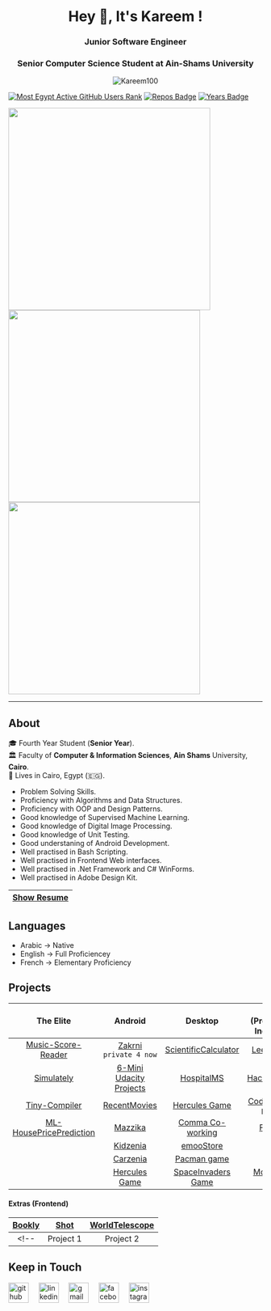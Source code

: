 <h1 align="center">Hey 👋, It's Kareem !</h1>
<h3 align="center">Junior Software Engineer</h3>
<h3 align="center">Senior Computer Science Student at Ain-Shams University</h3>

<p align="center">
  <img src="https://komarev.com/ghpvc/?username=Kareem100&label=Profile%20views&color=0e75b6&style=flat" alt="Kareem100"/>
</p>

[![Most Egypt Active GitHub Users Rank](https://enhemdafw1yu47c.m.pipedream.net)](https://commits.top/egypt.html)
[![Repos Badge](https://badges.pufler.dev/repos/kareem100/)](https://badges.pufler.dev)
[![Years Badge](https://badges.pufler.dev/years/Kareem100/)](https://badges.pufler.dev)


<img src="https://github-profile-trophy.vercel.app/?username=Kareem100&theme=gruvbox&column=3&margin-w=10&margin-h=32" align="left" width="400"/>

<img src="https://github-readme-streak-stats.herokuapp.com/?user=Kareem100&theme=dark" width="380"/>

<img src="https://github-readme-stats.vercel.app/api?username=Kareem100&locale=en&theme=tokyonight&show_icons=true&line_height=18&border_radius=15" width="380">

<!--- <img src="https://github-readme-stats.vercel.app/api/top-langs/?username=Kareem100&layout=compact&&title_color=FF2E63&text_color=57D1C9&bg_color=151515" align="right" width="300" height="200"/> --->

*** 

<h2> About </h2>
  
🎓 Fourth Year Student (**Senior Year**).  </br>
🏛 Faculty of **Computer & Information Sciences**, **Ain Shams** University, **Cairo**. </br>
🏡 Lives in Cairo, Egypt (🇪🇬).
- Problem Solving Skills.
- Proficiency with Algorithms and Data Structures.
- Proficiency with OOP and Design Patterns.
- Good knowledge of Supervised Machine Learning.
- Good knowledge of Digital Image Processing.
- Good knowledge of Unit Testing.
- Good understaning of Android Development.
- Well practised in Bash Scripting.
- Well practised in Frontend Web interfaces.
- Well practised in .Net Framework and C# WinForms.
- Well practised in Adobe Design Kit.
     
| [Show Resume](https://drive.google.com/file/d/1ieGQIVk801W4wmFUMzJEpn4As1VgdfFf/view?usp=sharing) |
| :-------------------------------------: |

<h2> Languages </h2>

- Arabic -> Native
- English -> Full Proficiencey
- French -> Elementary Proficiency

<h2> Projects </h2>
 
 |               The Elite                   |                 Android                |                Desktop               | Others</br>(Problem Solving & Individual Tasks) |
 | :-------------------------------------: | :-------------------------------------: | :----------------------------------: | :---------------------------------------------: |
 | [Music-Score-Reader](https://github.com/Kareem100/Music-Score-Reader-OMR-) | [Zakrni](https://github.com/Kareem100/Zakrni-App) `private 4 now` |  [ScientificCalculator](https://github.com/Kareem100/ScientificCalculator) | [LeetCodeProblems](https://github.com/Kareem100/LeetCodeProblems) |
 | [Simulately](https://github.com/Kareem100/Simulately) | [6-Mini Udacity Projects](https://github.com/Kareem100/ANDB-Projects) | [HospitalMS](https://github.com/Kareem100/HospitalMS) | [HackerRankProblems](https://github.com/Kareem100/HackerRankProblems) |
 | [Tiny-Compiler](https://github.com/Kareem100/Tiny-Compiler) | [RecentMovies](https://github.com/Kareem100/RecentMoviesApp) | [Hercules Game](https://github.com/Kareem100/Hercules-Game-Desktop) | [CodeforcesProblems](https://github.com/Kareem100/CodeforcesProblems) `private 4 now` |
 | [ML-HousePricePrediction](https://github.com/Kareem100/ML-HousePricePrediction) | [Mazzika](https://github.com/Kareem100/Mazzika-app) | [Comma Co-working](https://github.com/Kareem100/Comma_CoworkingSpace_System) | [FunctionPlotter](https://github.com/Kareem100/FunctionPlotter) |
 |   | [Kidzenia](https://github.com/Kareem100/Kidzenia-app) | [emooStore](https://github.com/Kareem100/emooStore) | [TopologyAPI](https://github.com/Kareem100/TopologyAPI) |
 |   | [Carzenia](https://github.com/Kareem100/Carzenia-app) | [Pacman game](https://github.com/Kareem100/Pacman-Game) | [ResizeTool](https://github.com/Kareem100/ResizeTool) |
 |   | [Hercules Game](https://github.com/Kareem100/Hercules-Game-Android) | [SpaceInvaders Game](https://github.com/Kareem100/Space-Invaders-Game) | [Moving Policeman Character](https://github.com/Kareem100/Computer-Graphics-MiniProject) |
 
 #### Extras (Frontend)
 | [Bookly](https://github.com/Kareem100/BOOKLYwebsite) | [Shot](https://github.com/Kareem100/Shot-Website) | [WorldTelescope](https://github.com/Kareem100/World-Telescope-website) |
 | :-----------: | :------------: | :----------: |
 <!-- | Project 1 | Project 2 |  Project 3 | Project 4 | -->
 
 <h2> Keep in Touch </h2>
 
 [<img src='https://cdn.jsdelivr.net/npm/simple-icons@3.0.1/icons/github.svg' alt='github' height='40' >](https://github.com/Kareem100) &nbsp;&nbsp;&nbsp; [<img src='https://cdn.jsdelivr.net/npm/simple-icons@3.0.1/icons/linkedin.svg' alt='linkedin' height='40'>](https://www.linkedin.com/in/kareem-sherif-4623b920b//) &nbsp;&nbsp;&nbsp; [<img src='https://cdn.jsdelivr.net/npm/simple-icons@3.0.1/icons/gmail.svg' alt='gmail' height='40'>](mailto:kareemsherif210@gmail.com) &nbsp;&nbsp;&nbsp; [<img src='https://cdn.jsdelivr.net/npm/simple-icons@3.0.1/icons/facebook.svg' alt='facebook' height='40'>](https://www.facebook.com/Kareem2024/) &nbsp;&nbsp;&nbsp; [<img src='https://cdn.jsdelivr.net/npm/simple-icons@3.0.1/icons/instagram.svg' alt='instagram' height='40'>](https://www.instagram.com/kareem_17_/)
 
